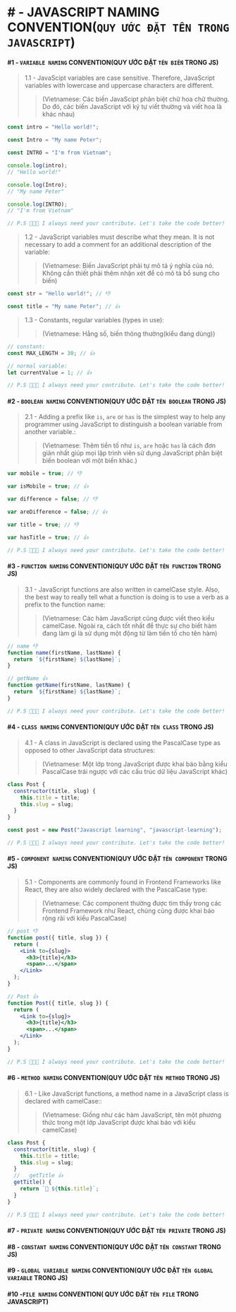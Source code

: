 # # - JAVASCRIPT NAMING CONVENTION(`QUY ƯỚC ĐẶT TÊN TRONG JAVASCRIPT`)

#### #1 - `VARIABLE NAMING` CONVENTION(QUY ƯỚC ĐẶT `TÊN BIẾN` TRONG JS)

> 1.1 - JavaScipt variables are case sensitive. Therefore, JavaScript variables with lowercase and uppercase characters are different.
>
> > (Vietnamese: Các biến JavaScipt phân biệt chữ hoa chữ thường. Do đó, các biến JavaScript với ký tự viết thường và viết hoa là khác nhau)

```js
const intro = "Hello world!";

const Intro = "My name Peter";

const INTRO = "I'm from Vietnam";

console.log(intro);
// "Hello world!"

console.log(Intro);
// "My name Peter"

console.log(INTRO);
// "I'm from Vietnam"

// P.S 👨🏻‍💻 I always need your contribute. Let's take the code better!
```

> 1.2 - JavaScript variables must describe what they mean. It is not necessary to add a comment for an additional description of the variable:
>
> > (Vietnamese: Biến JavaScript phải tự mô tả ý nghĩa của nó. Không cần thiết phải thêm nhận xét để có mô tả bổ sung cho biến)

```js
const str = "Hello world!"; // 👎

const title = "My name Peter"; // 👍
```

> 1.3 - Constants, regular variables (types in use):
>
> > (Vietnamese: Hằng số, biến thông thường(kiểu đang dùng))

```js
// constant:
const MAX_LENGTH = 30; // 👍

// normal variable:
let currentValue = 1; // 👍

// P.S 👨🏻‍💻 I always need your contribute. Let's take the code better!
```

#### #2 - `BOOLEAN NAMING` CONVENTION(QUY ƯỚC ĐẶT `TÊN BOOLEAN` TRONG JS)

> 2.1 - Adding a prefix like `is`, `are` or `has` is the simplest way to help any programmer using JavaScript to distinguish a boolean variable from another variable.:
>
> > (Vietnamese: Thêm tiền tố như `is`, `are` hoặc `has` là cách đơn giản nhất giúp mọi lập trình viên sử dụng JavaScript phân biệt biến boolean với một biến khác.)

```js
var mobile = true; // 👎

var isMobile = true; // 👍

var difference = false; // 👎

var areDifference = false; // 👍

var title = true; // 👎

var hasTitle = true; // 👍

// P.S 👨🏻‍💻 I always need your contribute. Let's take the code better!
```

#### #3 - `FUNCTION NAMING` CONVENTION(QUY ƯỚC ĐẶT `TÊN FUNCTION` TRONG JS)

> 3.1 - JavaScript functions are also written in camelCase style. Also, the best way to really tell what a function is doing is to use a verb as a prefix to the function name:
>
> > (Vietnamese: Các hàm JavaScript cũng được viết theo kiểu camelCase. Ngoài ra, cách tốt nhất để thực sự cho biết hàm đang làm gì là sử dụng một động từ làm tiền tố cho tên hàm)

```js
// name 👎
function name(firstName, lastName) {
  return `${firstName} ${lastName}`;
}

// getName 👍
function getName(firstName, lastName) {
  return `${firstName} ${lastName}`;
}

// P.S 👨🏻‍💻 I always need your contribute. Let's take the code better!
```

#### #4 - `CLASS NAMING` CONVENTION(QUY ƯỚC ĐẶT `TÊN CLASS` TRONG JS)

> 4.1 - A class in JavaScript is declared using the PascalCase type as opposed to other JavaScript data structures:
>
> > (Vietnamese: Một lớp trong JavaScript được khai báo bằng kiểu PascalCase trái ngược với các cấu trúc dữ liệu JavaScript khác)

```js
class Post {
  constructor(title, slug) {
    this.title = title;
    this.slug = slug;
  }
}

const post = new Post("Javascript learning", "javascript-learning");

// P.S 👨🏻‍💻 I always need your contribute. Let's take the code better!
```

#### #5 - `COMPONENT NAMING` CONVENTION(QUY ƯỚC ĐẶT `TÊN COMPONENT` TRONG JS)

> 5.1 - Components are commonly found in Frontend Frameworks like React, they are also widely declared with the PascalCase type:
>
> > (Vietnamese: Các component thường được tìm thấy trong các Frontend Framework như React, chúng cũng được khai báo rộng rãi với kiểu PascalCase)

```jsx
// post 👎
function post({ title, slug }) {
  return (
    <Link to={slug}>
      <h3>{title}</h3>
      <span>...</span>
    </Link>
  );
}

// Post 👍
function Post({ title, slug }) {
  return (
    <Link to={slug}>
      <h3>{title}</h3>
      <span>...</span>
    </Link>
  );
}

// P.S 👨🏻‍💻 I always need your contribute. Let's take the code better!
```

#### #6 - `METHOD NAMING` CONVENTION(QUY ƯỚC ĐẶT `TÊN METHOD` TRONG JS)

> 6.1 - Like JavaScript functions, a method name in a JavaScript class is declared with camelCase::
>
> > (Vietnamese: Giống như các hàm JavaScript, tên một phương thức trong một lớp JavaScript được khai báo với kiểu camelCase)

```js
class Post {
  constructor(title, slug) {
    this.title = title;
    this.slug = slug;
  }
  //   getTitle 👍
  getTitle() {
    return `🔗 ${this.title}`;
  }
}

// P.S 👨🏻‍💻 I always need your contribute. Let's take the code better!
```

#### #7 - `PRIVATE NAMING` CONVENTION(QUY ƯỚC ĐẶT `TÊN PRIVATE` TRONG JS)

#### #8 - `CONSTANT NAMING` CONVENTION(QUY ƯỚC ĐẶT `TÊN CONSTANT` TRONG JS)

#### #9 - `GLOBAL VARIABLE NAMING` CONVENTION(QUY ƯỚC ĐẶT `TÊN GLOBAL VARIABLE` TRONG JS)

#### #10 -`FILE NAMING` CONVENTION( QUY ƯỚC ĐẶT `TÊN FILE` TRONG JAVASCRIPT)
